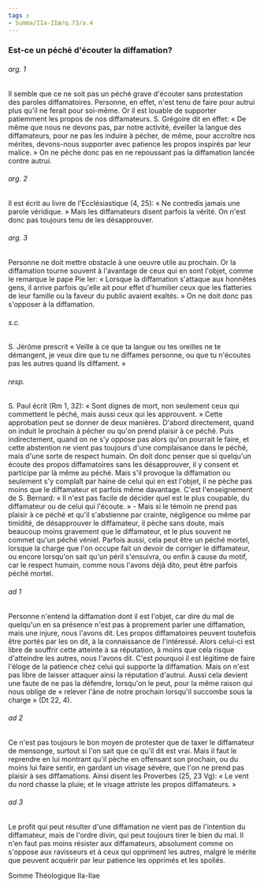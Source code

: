 ```yaml
---
tags : 
- Summa/IIa-IIæ/q.73/a.4
---
```


### Est-ce un péché d'écouter la diffamation?

###### arg. 1
Il semble que ce ne soit pas un péché grave d'écouter sans protestation des paroles diffamatoires. Personne, en effet, n'est tenu de faire pour autrui plus qu'il ne ferait pour soi-même. Or il est louable de supporter patiemment les propos de nos diffamateurs. S. Grégoire dit en effet: « De même que nous ne devons pas, par notre activité, éveiller la langue des diffamateurs, pour ne pas les induire à pécher, de même, pour accroître nos mérites, devons-nous supporter avec patience les propos inspirés par leur malice. » On ne pèche donc pas en ne repoussant pas la diffamation lancée contre autrui. 

###### arg. 2
Il est écrit au livre de l'Ecclésiastique (4, 25): « Ne contredis jamais une parole véridique. » Mais les diffamateurs disent parfois la vérité. On n'est donc pas toujours tenu de les désapprouver. 

###### arg. 3
Personne ne doit mettre obstacle à une oeuvre utile au prochain. Or la diffamation tourne souvent à l'avantage de ceux qui en sont l'objet, comme le remarque le pape Pie Ier: « Lorsque la diffamation s'attaque aux honnêtes gens, il arrive parfois qu'elle ait pour effet d'humilier ceux que les flatteries de leur famille ou la faveur du public avaient exaltés. » On ne doit donc pas s'opposer à la diffamation. 

###### s.c.
S. Jérôme prescrit « Veille à ce que ta langue ou tes oreilles ne te démangent, je veux dire que tu ne diffames personne, ou que tu n'écoutes pas les autres quand ils diffament. » 

###### resp.
S. Paul écrit (Rm 1, 32): « Sont dignes de mort, non seulement ceux qui commettent le péché, mais aussi ceux qui les approuvent. » Cette approbation peut se donner de deux manières. D'abord directement, quand on induit le prochain à pécher ou qu'on prend plaisir à ce péché. Puis indirectement, quand on ne s'y oppose pas alors qu'on pourrait le faire, et cette abstention ne vient pas toujours d'une complaisance dans le péché, mais d'une sorte de respect humain. On doit donc penser que si quelqu'un écoute des propos diffamatoires sans les désapprouver, il y consent et participe par là même au péché. Mais s'il provoque la diffamation ou seulement s'y complaît par haine de celui qui en est l'objet, il ne pèche pas moins que le diffamateur et parfois même davantage. C'est l'enseignement de S. Bernard: « Il n'est pas facile de décider quel est le plus coupable, du diffamateur ou de celui qui l'écoute. » - Mais si le témoin ne prend pas plaisir à ce péché et qu'il s'abstienne par crainte, négligence ou même par timidité, de désapprouver le diffamateur, il pèche sans doute, mais beaucoup moins gravement que le diffamateur, et le plus souvent ne commet qu'un péché véniel. Parfois aussi, cela peut être un péché mortel, lorsque la charge que l'on occupe fait un devoir de corriger le diffamateur, ou encore lorsqu'on sait qu'un péril s'ensuivra, ou enfin à cause du motif, car le respect humain, comme nous l'avons déjà dito, peut être parfois péché mortel. 

###### ad 1
Personne n'entend la diffamation dont il est l'objet, car dire du mal de quelqu'un en sa présence n'est pas à proprement parler une diffamation, mais une injure, nous l'avons dit. Les propos diffamatoires peuvent toutefois être portés par les on dit, à la connaissance de l'intéressé. Alors celui-ci est libre de souffrir cette atteinte à sa réputation, à moins que cela risque d'atteindre les autres, nous l'avons dit. C'est pourquoi il est légitime de faire l'éloge de la patience chez celui qui supporte la diffamation. Mais on n'est pas libre de laisser attaquer ainsi la réputation d'autrui. Aussi cela devient une faute de ne pas la défendre, lorsqu'on le peut, pour la même raison qui nous oblige de « relever l'âne de notre prochain lorsqu'il succombe sous la charge » (Dt 22, 4). 

###### ad 2
Ce n'est pas toujours le bon moyen de protester que de taxer le diffamateur de mensonge, surtout si l'on sait que ce qu'il dit est vrai. Mais il faut le reprendre en lui montrant qu'il pèche en offensant son prochain, ou du moins lui faire sentir, en gardant un visage sévère, que l'on ne prend pas plaisir à ses diffamations. Ainsi disent les Proverbes (25, 23 Vg): « Le vent du nord chasse la pluie; et le visage attriste les propos diffamateurs. » 

###### ad 3
Le profit qui peut résulter d'une diffamation ne vient pas de l'intention du diffamateur, mais de l'ordre divin, qui peut toujours tirer le bien du mal. Il n'en faut pas moins résister aux diffamateurs, absolument comme on s'oppose aux ravisseurs et à ceux qui oppriment les autres, malgré le mérite que peuvent acquérir par leur patience les opprimés et les spoliés. 

Somme Théologique IIa-IIae

